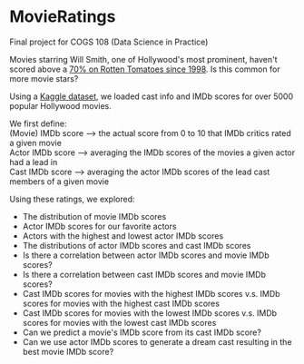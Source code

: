 # MovieRatings
Final project for COGS 108 (Data Science in Practice)

Movies starring Will Smith, one of Hollywood's most prominent, haven't scored above a [70% on Rotten Tomatoes since 1998](https://www.unilad.co.uk/film-and-tv/will-smith-movies-havent-rated-above-70-on-rotten-tomatoes-since-1998/). 
Is this common for more movie stars?

Using a [Kaggle dataset](https://www.kaggle.com/carolzhangdc/imdb-5000-movie-dataset),
we loaded cast info and IMDb scores for over 5000 popular Hollywood movies.

We first define:  
(Movie) IMDb score --> the actual score from 0 to 10 that IMDb critics rated a given movie  
Actor IMDb score --> averaging the IMDb scores of the movies a given actor had a lead in  
Cast IMDb score --> averaging the actor IMDb scores of the lead cast members of a given movie 

Using these ratings, we explored:
* The distribution of movie IMDb scores
* Actor IMDb scores for our favorite actors
* Actors with the highest and lowest actor IMDb scores
* The distributions of actor IMDb scores and cast IMDb scores
* Is there a correlation between actor IMDb scores and movie IMDb scores?
* Is there a correlation between cast IMDb scores and movie IMDb scores?
* Cast IMDb scores for movies with the highest IMDb scores v.s. IMDb scores for movies with the highest cast IMDb scores
* Cast IMDb scores for movies with the lowest IMDb scores v.s. IMDb scores for movies with the lowest cast IMDb scores
* Can we predict a movie's IMDb score from its cast IMDb score?
* Can we use actor IMDb scores to generate a dream cast resulting in the best movie IMDb score?
